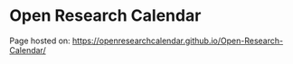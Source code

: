 # Open Research Calendar

Page hosted on: https://openresearchcalendar.github.io/Open-Research-Calendar/

